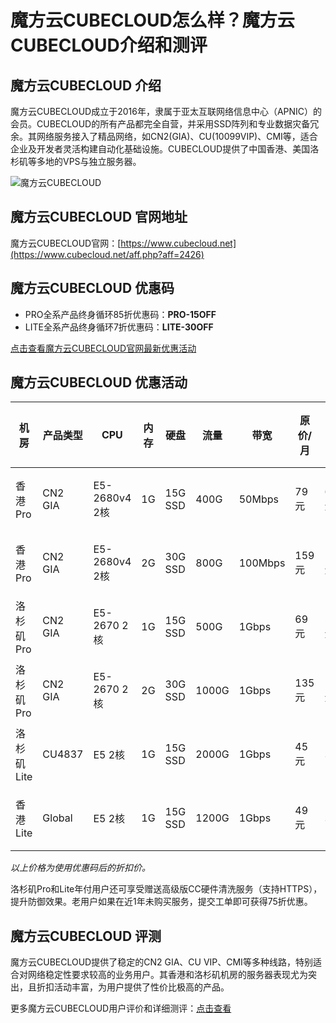 # 魔方云CUBECLOUD怎么样？魔方云CUBECLOUD介绍和测评

## 魔方云CUBECLOUD 介绍
魔方云CUBECLOUD成立于2016年，隶属于亚太互联网络信息中心（APNIC）的会员。CUBECLOUD的所有产品都完全自营，并采用SSD阵列和专业数据灾备冗余。其网络服务接入了精品网络，如CN2(GIA)、CU(10099VIP)、CMI等，适合企业及开发者灵活构建自动化基础设施。CUBECLOUD提供了中国香港、美国洛杉矶等多地的VPS与独立服务器。

![魔方云CUBECLOUD](https://github.com/user-attachments/assets/f241d557-a08a-4399-a2b8-94df4541b863)

## 魔方云CUBECLOUD 官网地址
魔方云CUBECLOUD官网：[https://www.cubecloud.net](https://www.cubecloud.net/aff.php?aff=2426)

## 魔方云CUBECLOUD 优惠码
- PRO全系产品终身循环85折优惠码：**PRO-15OFF**
- LITE全系产品终身循环7折优惠码：**LITE-30OFF**

[点击查看魔方云CUBECLOUD官网最新优惠活动](https://www.cubecloud.net/aff.php?aff=2426)

## 魔方云CUBECLOUD 优惠活动

| 机房          | 产品类型 | CPU           | 内存   | 硬盘   | 流量   | 带宽     | 原价/月  | 折后价   | 购买链接 |
|---------------|----------|---------------|--------|--------|--------|----------|----------|----------|----------|
| 香港Pro       | CN2 GIA  | E5-2680v4 2核 | 1G     | 15G SSD| 400G   | 50Mbps   | 79元     | 67.15元  | [点此购买](https://www.cubecloud.net/aff.php?aff=2426&pid=59) |
| 香港Pro       | CN2 GIA  | E5-2680v4 2核 | 2G     | 30G SSD| 800G   | 100Mbps  | 159元    | 135.15元 | [点此购买](https://www.cubecloud.net/aff.php?aff=2426&pid=60) |
| 洛杉矶Pro     | CN2 GIA  | E5-2670 2核   | 1G     | 15G SSD| 500G   | 1Gbps    | 69元     | 58.65元  | [点此购买](https://www.cubecloud.net/aff.php?aff=2426&pid=52) |
| 洛杉矶Pro     | CN2 GIA  | E5-2670 2核   | 2G     | 30G SSD| 1000G  | 1Gbps    | 135元    | 114.75元 | [点此购买](https://www.cubecloud.net/aff.php?aff=2426&pid=53) |
| 洛杉矶Lite    | CU4837   | E5 2核        | 1G     | 15G SSD| 2000G  | 1Gbps    | 45元     | 31.5元   | [点此购买](https://www.cubecloud.net/aff.php?aff=2426&pid=73) |
| 香港Lite      | Global   | E5 2核        | 1G     | 15G SSD| 1200G  | 1Gbps    | 49元     | 34.3元   | [点此购买](https://www.cubecloud.net/aff.php?aff=2426&pid=84) |

*以上价格为使用优惠码后的折扣价。*

洛杉矶Pro和Lite年付用户还可享受赠送高级版CC硬件清洗服务（支持HTTPS），提升防御效果。老用户如果在近1年未购买服务，提交工单即可获得75折优惠。

## 魔方云CUBECLOUD 评测
魔方云CUBECLOUD提供了稳定的CN2 GIA、CU VIP、CMI等多种线路，特别适合对网络稳定性要求较高的业务用户。其香港和洛杉矶机房的服务器表现尤为突出，且折扣活动丰富，为用户提供了性价比极高的产品。

更多魔方云CUBECLOUD用户评价和详细测评：[点击查看](https://www.cubecloud.net/aff.php?aff=2426)
